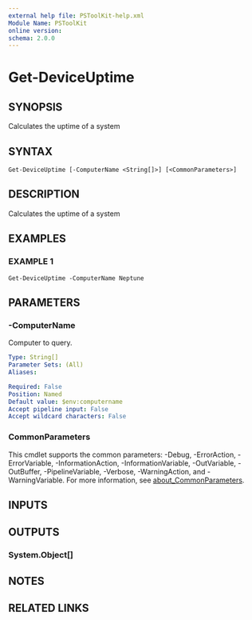 ```yaml
---
external help file: PSToolKit-help.xml
Module Name: PSToolKit
online version:
schema: 2.0.0
---
```


# Get-DeviceUptime

## SYNOPSIS
Calculates the uptime of a system

## SYNTAX

```
Get-DeviceUptime [-ComputerName <String[]>] [<CommonParameters>]
```

## DESCRIPTION
Calculates the uptime of a system

## EXAMPLES

### EXAMPLE 1
```
Get-DeviceUptime -ComputerName Neptune
```

## PARAMETERS

### -ComputerName
Computer to query.

```yaml
Type: String[]
Parameter Sets: (All)
Aliases:

Required: False
Position: Named
Default value: $env:computername
Accept pipeline input: False
Accept wildcard characters: False
```

### CommonParameters
This cmdlet supports the common parameters: -Debug, -ErrorAction, -ErrorVariable, -InformationAction, -InformationVariable, -OutVariable, -OutBuffer, -PipelineVariable, -Verbose, -WarningAction, and -WarningVariable. For more information, see [about_CommonParameters](http://go.microsoft.com/fwlink/?LinkID=113216).

## INPUTS

## OUTPUTS

### System.Object[]
## NOTES

## RELATED LINKS
